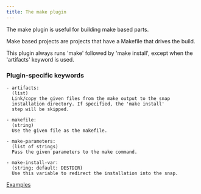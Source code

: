 ```yaml
---
title: The make plugin
---
```


The make plugin is useful for building make based parts.

Make based projects are projects that have a Makefile that drives the
build.

This plugin always runs 'make' followed by 'make install', except when
the 'artifacts' keyword is used.

### Plugin-specific keywords

    - artifacts:
      (list)
      Link/copy the given files from the make output to the snap
      installation directory. If specified, the 'make install'
      step will be skipped.

    - makefile:
      (string)
      Use the given file as the makefile.

    - make-parameters:
      (list of strings)
      Pass the given parameters to the make command.

    - make-install-var:
      (string; default: DESTDIR)
      Use this variable to redirect the installation into the snap.

[Examples](https://github.com/search?o=desc&q=filename%3Asnapcraft.yaml+%22plugin%3A+make%22+&s=indexed&type=Code&utf8=%E2%9C%93)
